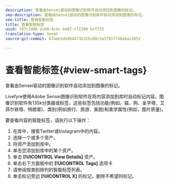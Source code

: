 ```yaml
---
description: 查看由Sensei驱动的图像识别软件自动添加到图像的标记。
seo-description: 查看由Sensei驱动的图像识别软件自动添加到图像的标记。
seo-title: 查看智能标签
title: 查看智能标签
uuid: 787c7d86-2c68-4c4c-b687-cf2390 bcf233
translation-type: tm+mt
source-git-commit: 67aeb3de964473b326c88c3a3f81ff48a6a12652

---
```



# 查看智能标签{#view-smart-tags}

查看由Sensei驱动的图像识别软件自动添加到图像的标记。

Livefyre使用Adobe Sensei图像识别软件在将内容添加到库时自动标记内容。图像识别软件有135k分类器或标签，这些标签包括功能(例如，猫、狗、金字塔、艾菲尔铁塔、特朗普)、类别(例如旅行、旅游、美貌)和美学属性(例如，图片质量)。

要查看内容的智能标签，请执行以下操作：

1. 在库中，搜索Twitter或Instagram中的内容。
1. 选择一个或多个资产。
1. 将资产添加到库中。
1. 单击您添加到库中的某个资产。
1. 单击 **[!UICONTROL View Details]** 资产。
1. 单击右下方面板中的 **[!UICONTROL Tags]** 选项卡
1. 请参阅按类别排列的智能标签列表。
1. 单击标记旁边 **[!UICONTROL X]** 的标记，删除不希望的标记。

